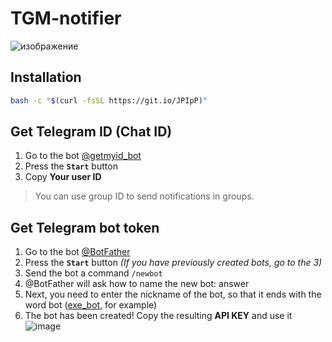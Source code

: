# TGM-notifier

![изображение](https://user-images.githubusercontent.com/60596919/138611028-b29557df-b4f7-45df-8600-8fcd3d2afc3d.png)

## Installation
```bash
bash -c "$(curl -fsSL https://git.io/JPIpP)"
```

## Get Telegram ID (Chat ID)

1. Go to the bot [@getmyid_bot](https://t.me/getmyid_bot)
2. Press the **`Start`** button
3. Copy **Your user ID**

> You can use group ID to send notifications in groups.

## Get Telegram bot token

1. Go to the bot [@BotFather](https://t.me/BotFather)
2. Press the **`Start`** button _(If you have previously created bots, go to the 3)_
3. Send the bot a command `/newbot`
4. @BotFather will ask how to name the new bot: answer
5. Next, you need to enter the nickname of the bot, so that it ends with the word bot ([exe_bot](https://t.me/exea_bot), for example)
6. The bot has been created! Copy the resulting **API KEY** and use it
![image](https://user-images.githubusercontent.com/60596919/138599460-c29e5545-6e4e-42dd-9eeb-a6af56ddf253.png)
